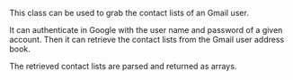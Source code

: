 This class can be used to grab the contact lists of an Gmail user.

It can authenticate in Google with the user name and password of a given account. Then it can retrieve the contact lists from the Gmail user address book.

The retrieved contact lists are parsed and returned as arrays.
